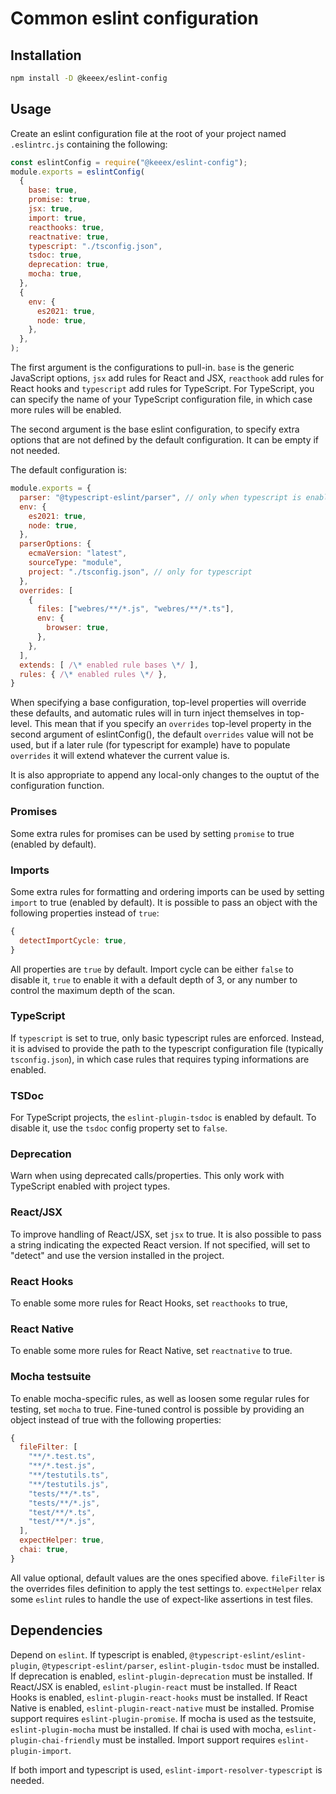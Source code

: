 Common eslint configuration
===========================

Installation
------------

```bash
npm install -D @keeex/eslint-config
```

Usage
-----
Create an eslint configuration file at the root of your project named
`.eslintrc.js` containing the following:

```JavaScript
const eslintConfig = require("@keeex/eslint-config");
module.exports = eslintConfig(
  {
    base: true,
    promise: true,
    jsx: true,
    import: true,
    reacthooks: true,
    reactnative: true,
    typescript: "./tsconfig.json",
    tsdoc: true,
    deprecation: true,
    mocha: true,
  },
  {
    env: {
      es2021: true,
      node: true,
    },
  },
);
```

The first argument is the configurations to pull-in. `base` is the generic
JavaScript options, `jsx` add rules for React and JSX, `reacthook` add rules for
React hooks and `typescript` add rules for TypeScript.
For TypeScript, you can specify the name of your TypeScript configuration file,
in which case more rules will be enabled.

The second argument is the base eslint configuration, to specify extra options
that are not defined by the default configuration. It can be empty if not
needed.

The default configuration is:

```JavaScript
module.exports = {
  parser: "@typescript-eslint/parser", // only when typescript is enabled
  env: {
    es2021: true,
    node: true,
  },
  parserOptions: {
    ecmaVersion: "latest",
    sourceType: "module",
    project: "./tsconfig.json", // only for typescript
  },
  overrides: [
    {
      files: ["webres/**/*.js", "webres/**/*.ts"],
      env: {
        browser: true,
      },
    },
  ],
  extends: [ /\* enabled rule bases \*/ ],
  rules: { /\* enabled rules \*/ },
}
```

When specifying a base configuration, top-level properties will override these
defaults, and automatic rules will in turn inject themselves in top-level.
This mean that if you specify an `overrides` top-level property in the second
argument of eslintConfig(), the default `overrides` value will not be used, but
if a later rule (for typescript for example) have to populate `overrides` it
will extend whatever the current value is.

It is also appropriate to append any local-only changes to the ouptut of the
configuration function.

### Promises
Some extra rules for promises can be used by setting `promise` to true (enabled
by default).

### Imports
Some extra rules for formatting and ordering imports can be used by setting
`import` to true (enabled by default).
It is possible to pass an object with the following properties instead of `true`:

```JavaScript
{
  detectImportCycle: true,
}
```

All properties are `true` by default.
Import cycle can be either `false` to disable it, `true` to enable it with a default depth of 3, or
any number to control the maximum depth of the scan.

### TypeScript
If `typescript` is set to true, only basic typescript rules are enforced.
Instead, it is advised to provide the path to the typescript configuration file
(typically `tsconfig.json`), in which case rules that requires typing
informations are enabled.

### TSDoc
For TypeScript projects, the `eslint-plugin-tsdoc` is enabled by default.
To disable it, use the `tsdoc` config property set to `false`.

### Deprecation
Warn when using deprecated calls/properties.
This only work with TypeScript enabled with project types.

### React/JSX
To improve handling of React/JSX, set `jsx` to true.
It is also possible to pass a string indicating the expected React version.
If not specified, will set to "detect" and use the version installed in the
project.

### React Hooks
To enable some more rules for React Hooks, set `reacthooks` to true,

### React Native
To enable some more rules for React Native, set `reactnative` to true.

### Mocha testsuite
To enable mocha-specific rules, as well as loosen some regular rules for
testing, set `mocha` to true.
Fine-tuned control is possible by providing an object instead of true with
the following properties:

```JavaScript
{
  fileFilter: [
    "**/*.test.ts",
    "**/*.test.js",
    "**/testutils.ts",
    "**/testutils.js",
    "tests/**/*.ts",
    "tests/**/*.js",
    "test/**/*.ts",
    "test/**/*.js",
  ],
  expectHelper: true,
  chai: true,
}
```

All value optional, default values are the ones specified above.
`fileFilter` is the overrides files definition to apply the test settings to.
`expectHelper` relax some `eslint` rules to handle the use of expect-like
assertions in test files.

Dependencies
------------

Depend on `eslint`.
If typescript is enabled, `@typescript-eslint/eslint-plugin`,
`@typescript-eslint/parser`, `eslint-plugin-tsdoc` must be installed.
If deprecation is enabled, `eslint-plugin-deprecation` must be installed.
If React/JSX is enabled, `eslint-plugin-react` must be installed.
If React Hooks is enabled, `eslint-plugin-react-hooks` must be installed.
If React Native is enabled, `eslint-plugin-react-native` must be installed.
Promise support requires `eslint-plugin-promise`.
If mocha is used as the testsuite, `eslint-plugin-mocha` must be installed.
If chai is used with mocha, `eslint-plugin-chai-friendly` must be installed.
Import support requires `eslint-plugin-import`.

If both import and typescript is used, `eslint-import-resolver-typescript` is needed.
